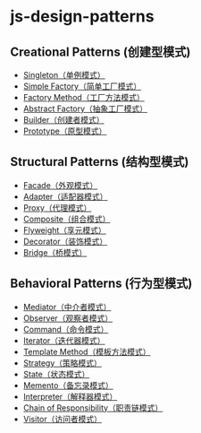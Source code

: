 # js-design-patterns

## Creational Patterns (创建型模式)
* [Singleton（单例模式）](https://github.com/yaou-li/js-design-patterns/tree/main/01_Singleton)
* [Simple Factory（简单工厂模式）](https://github.com/yaou-li/js-design-patterns/tree/main/02_SimpleFactory)
* [Factory Method（工厂方法模式）](https://github.com/yaou-li/js-design-patterns/tree/main/03_FactoryMethod)
* [Abstract Factory（抽象工厂模式）](https://github.com/yaou-li/js-design-patterns/tree/main/04_AbstractFactory)
* [Builder（创建者模式）](https://github.com/yaou-li/js-design-patterns/tree/main/05_Builder)
* [Prototype（原型模式）](https://github.com/yaou-li/js-design-patterns/tree/main/06_Prototype)

## Structural Patterns (结构型模式)
* [Facade（外观模式）](https://github.com/yaou-li/js-design-patterns/tree/main/07_Facade)
* [Adapter（适配器模式）](https://github.com/yaou-li/js-design-patterns/tree/main/08_Adapter)
* [Proxy（代理模式）](https://github.com/yaou-li/js-design-patterns/tree/main/09_Proxy)
* [Composite（组合模式）](https://github.com/yaou-li/js-design-patterns/tree/main/10_Composite)
* [Flyweight（享元模式）](https://github.com/yaou-li/js-design-patterns/tree/main/11_Flyweight)
* [Decorator（装饰模式）](https://github.com/yaou-li/js-design-patterns/tree/main/12_Decorator)
* [Bridge（桥模式）]()

## Behavioral Patterns (行为型模式)

* [Mediator（中介者模式）]()
* [Observer（观察者模式）]()
* [Command（命令模式）]()
* [Iterator（迭代器模式）]()
* [Template Method（模板方法模式）]()
* [Strategy（策略模式）]()
* [State（状态模式）]()
* [Memento（备忘录模式）]()
* [Interpreter（解释器模式）]()
* [Chain of Responsibility（职责链模式）]()
* [Visitor（访问者模式）]()
